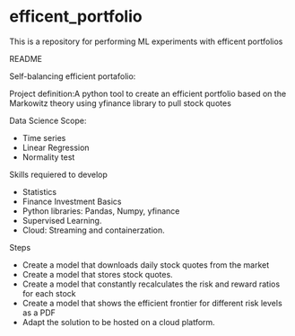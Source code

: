 # efficent_portfolio
This is a repository for performing ML experiments with efficent portfolios

README

Self-balancing efficient portafolio: 

Project definition:A python tool to create an efficient portfolio based on the Markowitz theory using yfinance library to pull stock quotes 

Data Science Scope:
* Time series
* Linear Regression
* Normality test

Skills requiered to develop
* Statistics
* Finance Investment Basics
* Python libraries: Pandas, Numpy, yfinance
* Supervised Learning. 
* Cloud: Streaming and containerzation.

Steps
* Create a model that downloads daily stock quotes from the market
* Create a model that stores stock quotes. 
* Create a model that constantly recalculates the risk and reward ratios for each stock
* Create a model that shows the efficient frontier for different risk levels as a PDF
* Adapt the solution to be hosted on a cloud platform. 


